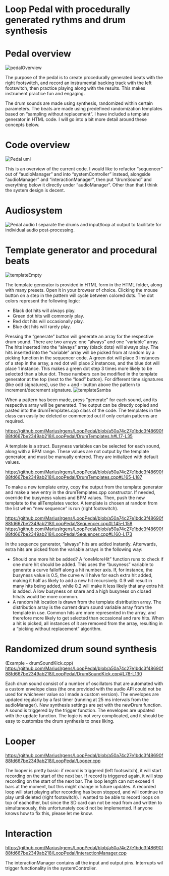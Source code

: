 # Loop Pedal with procedurally generated rythms and drum synthesis

# Pedal overview
![pedalOverview](https://github.com/MariusIrgens/LoopPedal/assets/78429226/f668eea8-f432-497c-9add-428f51fd7747)

The purpose of the pedal is to create procedurally generated beats with the right footswitch, and record an instrumental backing track with the left footswitch, then practice playing along with the results. This makes instrument practice fun and engaging.

The drum sounds are made using synthesis, randomized within certain parameters. The beats are made using predefined randomization templates based on “sampling without replacement”. I have included a template generator in HTML code. I will go into a bit more detail around these concepts below.

# Code overview
![Pedal uml](https://github.com/MariusIrgens/LoopPedal/assets/78429226/3f76dd34-bf25-4984-b71d-f3d6ae25585b)

This is an overview of the current code. I would like to refactor “sequencer” out of “audioManager” and into “systemController” instead, alongside “audioManager” and “interactionManager”, then put “drumSound” and everything below it directly under “audioManager”.
Other than that I think the system design is decent.

# Audiosystem
![Pedal audio](https://github.com/MariusIrgens/LoopPedal/assets/78429226/dbada959-29fe-4041-ad6a-e32fc84db6c6)
I separate the drums and input/loop at output to facilitate for individual audio post-processing. 

# Template generator and procedural beats
![templateEmpty](https://github.com/MariusIrgens/LoopPedal/assets/78429226/0e5a9343-82b7-4eb0-b1d7-1a4eec5493f9)

The template generator is provided in HTML form in the HTML folder, along with many presets. Open it in your browser of choice. Clicking the mouse button on a step in the pattern will cycle between colored dots. The dot colors represent the following logic:

- Black dot hits will always play.
- Green dot hits will commonly play.
- Red dot hits will occasionally play.
- Blue dot hits will rarely play.

Pressing the “generate” button will generate an array for the respective drum sound. There are two arrays: one “always” and one “variable” array. The hits inserted into the “always” array (black dots) will always play. The hits inserted into the “variable” array will be picked from at random by a picking function in the sequencer code. A green dot will place 3 instances of a step in the array, a red dot will place 2 instances, and the blue dot will place 1 instance. This makes a green dot step 3 times more likely to be selected than a blue dot. These numbers can be modified in the template generator at the top (next to the “load” button). For different time signatures (like odd signatures), use the + and - button above the pattern to increment/decrement signature.
![templateSamba](https://github.com/MariusIrgens/LoopPedal/assets/78429226/5b2eb7ac-cda3-4b7f-8b83-80a50dd8b949)

When a pattern has been made, press “generate” for each sound, and its respective array will be generated. The output can be directly copied and pasted into the drumTemplates.cpp class of the code. The templates in the class can easily be deleted or commented out if only certain patterns are required.

https://github.com/MariusIrgens/LoopPedal/blob/a50a74c27e1bdc3f48690f88fd667be2349ab218/LoopPedal/DrumTemplates.h#L17-L35

A template is a struct. Busyness variables can be selected for each sound, along with a BPM range. These values are not output by the template generator, and must be manually entered. They are initialized with default values. 

https://github.com/MariusIrgens/LoopPedal/blob/a50a74c27e1bdc3f48690f88fd667be2349ab218/LoopPedal/DrumTemplates.cpp#L165-L187

To make a new template entry, copy the output from the template generator and make a new entry in the drumTemplates.cpp constructor. If needed, override the busyness values and BPM values. Then, push the new template to the allTemplates vector. A template is chosen at random from the list when “new sequence” is run (right footswitch).

https://github.com/MariusIrgens/LoopPedal/blob/a50a74c27e1bdc3f48690f88fd667be2349ab218/LoopPedal/Sequencer.cpp#L145-L158
https://github.com/MariusIrgens/LoopPedal/blob/a50a74c27e1bdc3f48690f88fd667be2349ab218/LoopPedal/Sequencer.cpp#L160-L173

In the sequence generator, “always” hits are added instantly. Afterwards, extra hits are picked from the variable arrays in the following way:
- Should one more hit be added? A “oneMoreHit” function runs to check if one more hit should be added. This uses the “busyness” variable to generate a curve falloff along a hit number axis. If, for instance, the busyness value is 0.5, the curve will halve for each extra hit added, making it half as likely to add a new hit recursively. 0.9 will result in many hits being added, while 0.2 will make it less likely that any extra hit is added. A low busyness on snare and a high busyness on closed hihats would be more common.
- A random hit location is drawn from the template distribution array. The distribution array is the current drum sound variable array from the template in use. Common hits are more represented in the array, and therefore more likely to get selected than occasional and rare hits. When a hit is picked, all instances of it are removed from the array, resulting in a “picking without replacement” algorithm.

# Randomized drum sound synthesis
(Example - drumSoundKick.cpp)
https://github.com/MariusIrgens/LoopPedal/blob/a50a74c27e1bdc3f48690f88fd667be2349ab218/LoopPedal/DrumSoundKick.cpp#L78-L130

Each drum sound consist of a number of oscillators that are automated with a custom envelope class (the one provided with the audio API could not be used for whichever value so I made a custom version). The envelopes are updated regularly by a fast timer (running at 25 ms intervals from the audioManager). New synthesis settings are set with the newDrum function. A sound is triggered by the trigger function. The envelopes are updated with the update function. The logic is not very complicated, and it should be easy to customize the drum synthesis to ones liking.

# Looper
https://github.com/MariusIrgens/LoopPedal/blob/a50a74c27e1bdc3f48690f88fd667be2349ab218/LoopPedal/Looper.cpp

The looper is pretty basic: if record is triggered (left footswitch), it will start recording on the start of the next bar. If record is triggered again, it will stop recording on the start of the next bar. The loop length can not exceed 4 bars at the moment, but this might change in future updates. A recorded loop will start playing after recording has been stopped, and will continue to play until deleted (right footswitch). I wanted to be able to record loops on top of eachother, but since the SD card can not be read from and written to simultaneously, this unfortunately could not be implemented. If anyone knows how to fix this, please let me know.

# Interaction
https://github.com/MariusIrgens/LoopPedal/blob/a50a74c27e1bdc3f48690f88fd667be2349ab218/LoopPedal/InteractionManager.cpp

The interactionManager contains all the input and output pins. Interrupts wil trigger functionality in the systemController.


